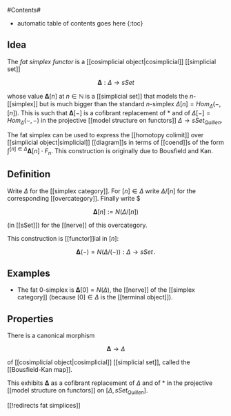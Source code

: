 
#Contents#
* automatic table of contents goes here
{:toc}

## Idea

The _fat simplex functor_ is a [[cosimplicial object|cosimplicial]] [[simplicial set]]

$$
  \mathbf{\Delta} : \Delta \to sSet
$$

whose value $\mathbf{\Delta}[n]$ at $n \in \mathbb{N}$ is a [[simplicial set]] that models the $n$-[[simplex]] but is much bigger than the standard $n$-simplex $\Delta[n] = Hom_{\Delta}(-,[n])$. This is such that $\mathbf{\Delta}[-]$ is a cofibrant replacement of $*$ and of $\Delta[-] = Hom_\Delta(-,-)$ in the projective [[model structure on functors]] $\Delta \to sSet_{Quillen}$.

The fat simplex can be used to express the [[homotopy colimit]] over [[simplicial object|simplicial]] [[diagram]]s in terms of [[coend]]s of the form $\int^{[n] \in \Delta} \mathbf{\Delta}[n] \cdot F_n$. This construction is originally due to Bousfield and Kan. 

## Definition

Write $\Delta$ for the [[simplex category]]. For $[n] \in \Delta$ write $\Delta/[n]$ for the corresponding [[overcategory]]. Finally write $

$$
  \mathbf{\Delta}[n] :=
  N(\Delta/[n]) 
$$ 

(in [[sSet]]) for the [[nerve]] of this overcategory. 


This construction is [[functor]]ial in  $[n]$:

$$
  \mathbf{\Delta}(-) =  N(\Delta/(-)) : \Delta \to sSet
  \,.
$$

## Examples

* The fat 0-simplex is $\mathbf{\Delta}[0] = N(\Delta)$, the [[nerve]] of 
  the [[simplex category]] (because $[0] \in \Delta$ is the 
  [[terminal object]]).


## Properties

There is a canonical morphism

$$
  \mathbf{\Delta} \to \Delta
$$

of [[cosimplicial object|cosimplicial]] [[simplicial set]], called the
[[Bousfield-Kan map]].

This exhibits $\mathbf{\Delta}$ as a cofibrant replacement of $\Delta$ and of $*$ in the projective [[model structure on functors]] on $[\Delta, sSet_{Quillen}]$.


[[!redirects fat simplices]]